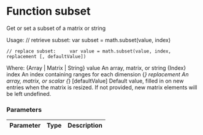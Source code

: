 # Function subset

Get or set a subset of a matrix or string

Usage:     // retrieve subset:     var subset = math.subset(value, index)

    // replace subset:     var value = math.subset(value, index, replacement [, defaultValue])

Where:     {Array | Matrix | String} value  An array, matrix, or string     {Index} index                    An index containing ranges for each                                      dimension     {*} replacement                  An array, matrix, or scalar     {*} [defaultValue]        Default value, filled in on new entries when                               the matrix is resized. If not provided,                               new matrix elements will be left undefined.


### Parameters

Parameter | Type | Description
--------- | ---- | -----------




<!-- Note: This file is automatically generated from source code comments. Changes made in this file will be overridden. -->
